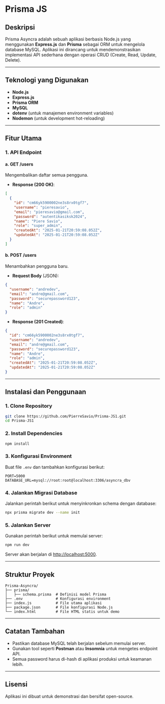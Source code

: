 # Prisma JS

## Deskripsi
Prisma Asyncra adalah sebuah aplikasi berbasis Node.js yang menggunakan **Express.js** dan **Prisma** sebagai ORM untuk mengelola database MySQL. Aplikasi ini dirancang untuk mendemonstrasikan implementasi API sederhana dengan operasi CRUD (Create, Read, Update, Delete).

---

## Teknologi yang Digunakan
- **Node.js**
- **Express.js**
- **Prisma ORM**
- **MySQL**
- **dotenv** (untuk manajemen environment variables)
- **Nodemon** (untuk development hot-reloading)

---

## Fitur Utama
### 1. API Endpoint
#### a. **GET /users**
Mengembalikan daftar semua pengguna.

- **Response (200 OK)**:
```json
[
  {
    "id": "cm66yk5900002ne3s8rx0tgf7",
    "username": "pieresavio",
    "email": "pieresavio@gmail.com",
    "password": "autentikasiksk2024",
    "name": "Piere Savio",
    "role": "super_admin",
    "createdAt": "2025-01-21T20:59:08.052Z",
    "updatedAt": "2025-01-21T20:59:08.052Z"
  }
]
```

#### b. **POST /users**
Menambahkan pengguna baru.

- **Request Body** (JSON):
```json
{
  "username": "andredev",
  "email": "andre@gmail.com",
  "password": "securepassword123",
  "name": "Andre",
  "role": "admin"
}
```

- **Response (201 Created)**:
```json
{
  "id": "cm66yk5900002ne3s8rx0tgf7",
  "username": "andredev",
  "email": "andre@gmail.com",
  "password": "securepassword123",
  "name": "Andre",
  "role": "admin",
  "createdAt": "2025-01-21T20:59:08.052Z",
  "updatedAt": "2025-01-21T20:59:08.052Z"
}
```

---

## Instalasi dan Penggunaan

### 1. Clone Repository
```bash
git clone https://github.com/PierreSavio/Prisma-JS1.git
cd Prisma-JS1
```

### 2. Install Dependencies
```bash
npm install
```

### 3. Konfigurasi Environment
Buat file `.env` dan tambahkan konfigurasi berikut:
```env
PORT=5000
DATABASE_URL=mysql://root:root@localhost:3306/asyncra_dbv
```

### 4. Jalankan Migrasi Database
Jalankan perintah berikut untuk menyinkronkan schema dengan database:
```bash
npx prisma migrate dev --name init
```

### 5. Jalankan Server
Gunakan perintah berikut untuk memulai server:
```bash
npm run dev
```
Server akan berjalan di [http://localhost:5000](http://localhost:5000).

---

## Struktur Proyek
```
Prisma-Asyncra/
├── prisma/
│   ├── schema.prisma  # Definisi model Prisma
├── .env               # Konfigurasi environment
├── index.js           # File utama aplikasi
├── package.json       # File konfigurasi Node.js
└── index.html         # File HTML statis untuk demo
```

---

## Catatan Tambahan
- Pastikan database MySQL telah berjalan sebelum memulai server.
- Gunakan tool seperti **Postman** atau **Insomnia** untuk mengetes endpoint API.
- Semua password harus di-hash di aplikasi produksi untuk keamanan lebih.

---

## Lisensi
Aplikasi ini dibuat untuk demonstrasi dan bersifat open-source.
